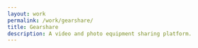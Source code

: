 ```yaml
---
layout: work
permalink: /work/gearshare/
title: Gearshare
description: A video and photo equipment sharing platform.
---
```


<div class="col-sm-12">
	<a href="http://gearshare.co.uk">
		<img src="/images/gearshare-splash-desktop.png" alt="">
	</a>
</div>


